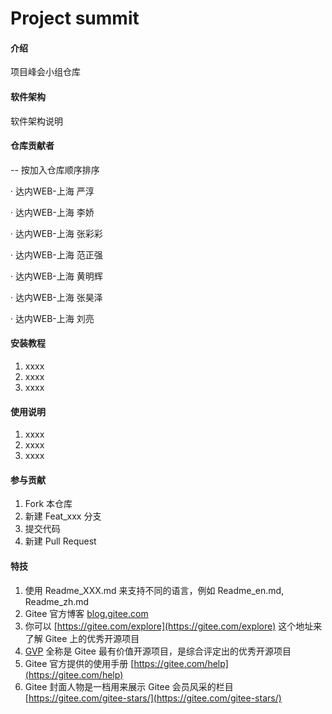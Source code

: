 # Project summit

#### 介绍
项目峰会小组仓库

#### 软件架构
软件架构说明


#### 仓库贡献者
-- 按加入仓库顺序排序

·  达内WEB-上海 严淳

·  达内WEB-上海 李娇

·  达内WEB-上海 张彩彩

·  达内WEB-上海 范正强

·  达内WEB-上海 黄明辉

·  达内WEB-上海 张昊泽

·  达内WEB-上海 刘亮



#### 安装教程

1.  xxxx
2.  xxxx
3.  xxxx

#### 使用说明

1.  xxxx
2.  xxxx
3.  xxxx

#### 参与贡献

1.  Fork 本仓库
2.  新建 Feat_xxx 分支
3.  提交代码
4.  新建 Pull Request


#### 特技

1.  使用 Readme\_XXX.md 来支持不同的语言，例如 Readme\_en.md, Readme\_zh.md
2.  Gitee 官方博客 [blog.gitee.com](https://blog.gitee.com)
3.  你可以 [https://gitee.com/explore](https://gitee.com/explore) 这个地址来了解 Gitee 上的优秀开源项目
4.  [GVP](https://gitee.com/gvp) 全称是 Gitee 最有价值开源项目，是综合评定出的优秀开源项目
5.  Gitee 官方提供的使用手册 [https://gitee.com/help](https://gitee.com/help)
6.  Gitee 封面人物是一档用来展示 Gitee 会员风采的栏目 [https://gitee.com/gitee-stars/](https://gitee.com/gitee-stars/)
